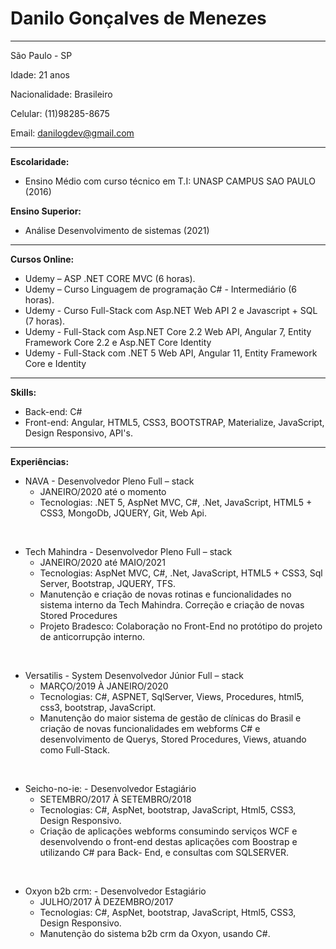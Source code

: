Danilo Gonçalves de Menezes
===================

--------------------------------
São Paulo - SP

Idade: 21 anos

Nacionalidade: Brasileiro

Celular: (11)98285-8675

Email: danilogdev@gmail.com

--------------------------------


**Escolaridade:** 

* Ensino Médio com curso técnico em T.I: UNASP CAMPUS SAO PAULO (2016)

**Ensino Superior:** 

* Análise Desenvolvimento de sistemas (2021)


--------------------------------

**Cursos Online:**

* Udemy – ASP .NET CORE MVC (6 horas).
* Udemy – Curso Linguagem de programação C# - Intermediário (6 horas).
* Udemy - Curso Full-Stack com Asp.NET Web API 2 e Javascript + SQL (7 horas).
* Udemy - Full-Stack com Asp.NET Core 2.2 Web API, Angular 7, Entity Framework Core 2.2 e Asp.NET Core Identity
* Udemy - Full-Stack com .NET 5 Web API, Angular 11, Entity Framework Core e Identity

--------------------------------
**Skills:**

* Back-end: C#
* Front-end: Angular, HTML5, CSS3, BOOTSTRAP, Materialize, JavaScript, Design 
Responsivo, API's.

--------------------------------

**Experiências:**


* NAVA - Desenvolvedor Pleno Full – stack
  * JANEIRO/2020 até o momento
  * Tecnologias: .NET 5, AspNet MVC, C#, .Net, JavaScript, HTML5 + CSS3, MongoDb, JQUERY, Git, Web Api. 

  
&nbsp;
&nbsp;

* Tech Mahindra - Desenvolvedor Pleno Full – stack
  * JANEIRO/2020 até MAIO/2021
  * Tecnologias: AspNet MVC, C#, .Net, JavaScript, HTML5 + CSS3, Sql Server, Bootstrap, JQUERY, TFS. 
  * Manutenção e criação de novas rotinas e funcionalidades no sistema interno da Tech Mahindra. Correção e criação de novas Stored Procedures
  * Projeto Bradesco: Colaboração no Front-End no protótipo do projeto de anticorrupção interno. 
  
&nbsp;
&nbsp;

* Versatilis - System Desenvolvedor Júnior Full – stack
  * MARÇO/2019 À JANEIRO/2020
  * Tecnologias: C#, ASPNET, SqlServer, Views, Procedures, html5, css3, bootstrap, JavaScript.
  * Manutenção do maior sistema de gestão de clínicas do Brasil e criação de novas funcionalidades em webforms C# e desenvolvimento de Querys, Stored Procedures, Views, atuando como Full-Stack.
  
&nbsp;
&nbsp;

* Seicho-no-ie:  - Desenvolvedor Estagiário
  * SETEMBRO/2017 À SETEMBRO/2018
  * Tecnologias: C#, AspNet, bootstrap, JavaScript, Html5, CSS3, Design Responsivo.
  * Criação de aplicações webforms consumindo serviços WCF e desenvolvendo o front-end destas aplicações com Boostrap e utilizando C# para Back- End, e consultas com SQLSERVER.

&nbsp;
&nbsp;

* Oxyon b2b crm:  - Desenvolvedor Estagiário
  * JULHO/2017 À DEZEMBRO/2017
  * Tecnologias: C#, AspNet, bootstrap, JavaScript, Html5, CSS3, Design Responsivo.
  * Manutenção do sistema b2b crm da Oxyon, usando C#.


